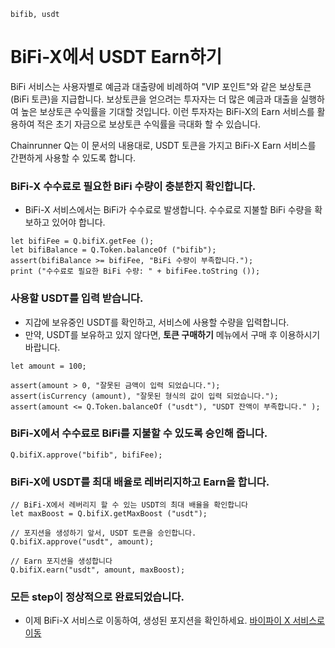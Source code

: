 ```meta-Currency
bifib, usdt
```

# BiFi-X에서 USDT Earn하기

BiFi 서비스는 사용자별로 예금과 대출량에 비례하여 "VIP 포인트"와 같은 보상토큰(BiFi 토큰)을 지급합니다.
보상토큰을 얻으려는 투자자는 더 많은 예금과 대출을 실행하여 높은 보상토큰 수익률을 기대할 것입니다.
이런 투자자는 BiFi-X의 Earn 서비스를 활용하여 적은 초기 자금으로 보상토큰 수익률을 극대화 할 수 있습니다.

Chainrunner Q는 이 문서의 내용대로, USDT 토큰을 가지고 BiFi-X Earn 서비스를 간편하게 사용할 수 있도록 합니다.

### BiFi-X 수수료로 필요한 BiFi 수량이 충분한지 확인합니다.

- BiFi-X 서비스에서는 BiFi가 수수료로 발생합니다. 수수료로 지불할 BiFi 수량을 확보하고 있어야 합니다.

```output-Dynamic
let bifiFee = Q.bifiX.getFee ();
let bifiBalance = Q.Token.balanceOf ("bifib");
assert(bifiBalance >= bifiFee, "BiFi 수량이 부족합니다.");
print ("수수료로 필요한 BiFi 수량: " + bifiFee.toString ());
```

### 사용할 USDT를 입력 받습니다.

- 지갑에 보유중인 USDT를 확인하고, 서비스에 사용할 수량을 입력합니다.
- 만약, USDT를 보유하고 있지 않다면, **토큰 구매하기** 메뉴에서 구매 후 이용하시기 바랍니다.

```input USDT
let amount = 100;
```

```input-Verify
assert(amount > 0, "잘못된 금액이 입력 되었습니다.");
assert(isCurrency (amount), "잘못된 형식의 값이 입력 되었습니다.");
assert(amount <= Q.Token.balanceOf ("usdt"), "USDT 잔액이 부족합니다." );
```

### BiFi-X에서 수수료로 BiFi를 지불할 수 있도록 승인해 줍니다.

```taster
Q.bifiX.approve("bifib", bifiFee);
```

### BiFi-X에 USDT를 최대 배율로 레버리지하고 Earn을 합니다.

```taster
// BiFi-X에서 레버리지 할 수 있는 USDT의 최대 배율을 확인합니다
let maxBoost = Q.bifiX.getMaxBoost ("usdt");

// 포지션을 생성하기 앞서, USDT 토큰을 승인합니다.
Q.bifiX.approve("usdt", amount);

// Earn 포지션을 생성합니다
Q.bifiX.earn("usdt", amount, maxBoost);
```

### 모든 step이 정상적으로 완료되었습니다.

- 이제 BiFi-X 서비스로 이동하여, 생성된 포지션을 확인하세요. [바이파이 X 서비스로 이동](https://x.bifi.finance/)
